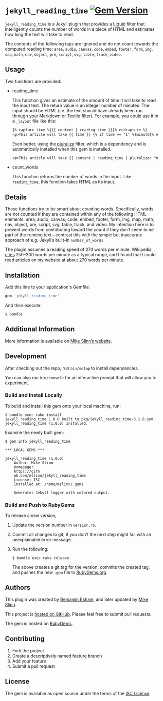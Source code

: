# `jekyll_reading_time` [![Gem Version](https://badge.fury.io/rb/jekyll_reading_time.svg)](https://badge.fury.io/rb/jekyll_reading_time)

`jekyll_reading_time` is a Jekyll plugin that provides a [Liquid](http://www.liquidmarkup.org/) filter that
intelligently counts the number of words in a piece of HTML and estimates how long the text will take to read.

The contents of the following tags are ignored and do not count towards the computed reading time:
`area`, `audio`, `canvas`, `code`, `embed`, `footer`, `form`, `img`, `map`, `math`, `nav`, `object`,
`pre`, `script`, `svg`, `table`, `track`, `video`.


## Usage

Two functions are provided:

* reading\_time

  This function gives an estimate of the amount of time it will take to read the input text.
  The return value is an integer number of minutes.
  The input should be HTML (i.e. the text should have already been run through your Markdown or Textile filter).
  For example, you could use it in a `_layout` file like this:

    ```html
    {% capture time %}{{ content | reading_time }}{% endcapture %}
    <p>This article will take {{ time }} {% if time == '1' %}minute{% else %}minutes{% endif %} to read.</p>
    ```

  Even better, using the [pluralize](https://github.com/bdesham/pluralize) filter,
  which is a dependency and is automatically installed when this gem is installed.

    ```html
    <p>This article will take {{ content | reading_time | pluralize: "minute" }} to read.</p>
    ```

* count\_words

  This function returns the number of words in the input. Like `reading_time`, this function takes HTML as its input.


## Details

These functions try to be smart about counting words.
Specifically, words are not counted if they are contained within any of the following HTML elements:
area, audio, canvas, code, embed, footer, form, img, map, math, nav, object, pre, script, svg, table, track, and video.
My intention here is to prevent words from contributing toward the count if they don’t seem to be part of the running
text—contrast this with the simple but inaccurate approach of e.g. Jekyll’s built-in `number_of_words`.

The plugin assumes a reading speed of 270 words per minute.
Wikipedia [cites](https://en.wikipedia.org/w/index.php?title=Words_per_minute&oldid=569027766#Reading_and_comprehension)
250–300 words per minute as a typical range, and I found that I could read articles on my website at about 270 words per minute.


## Installation

Add this line to your application's Gemfile:

```ruby
gem 'jekyll_reading_time'
```

And then execute:

```shell
$ bundle
```


## Additional Information

More information is available on
[Mike Slinn&rsquo;s website](https://www.mslinn.com/blog/2020/10/03/jekyll-plugins.html).


## Development

After checking out the repo, run `bin/setup` to install dependencies.

You can also run `bin/console` for an interactive prompt that will allow you to experiment.


### Build and Install Locally

To build and install this gem onto your local machine, run:

```shell
$ bundle exec rake install
jekyll_reading_time 1.0.0 built to pkg/jekyll_reading_time-0.1.0.gem.
jekyll_reading_time (1.0.0) installed.
```

Examine the newly built gem:

```shell
$ gem info jekyll_reading_time

*** LOCAL GEMS ***

jekyll_reading_time (1.0.0)
    Author: Mike Slinn
    Homepage:
    https://gith
    ub.com/mslinn/jekyll_reading_time
    License: ISC
    Installed at: /home/mslinn/.gems

    Generates Jekyll logger with colored output.
```


### Build and Push to RubyGems

To release a new version,

  1. Update the version number in `version.rb`.
  2. Commit all changes to git; if you don't the next step might fail with an unexplainable error message.
  3. Run the following:

     ```shell
     $ bundle exec rake release
     ```

     The above creates a git tag for the version, commits the created tag,
     and pushes the new `.gem` file to [RubyGems.org](https://rubygems.org).


## Authors

This plugin was created by [Benjamin Esham](https://esham.io),
and later updated by [Mike Slinn](https://mslinn.com).

This project is [hosted on GitHub](https://github.com/mslinn/jekyll_reading_time).
Please feel free to submit pull requests.

The gem is hosted on [RubyGems](https://rubygems.org).


## Contributing

1. Fork the project
2. Create a descriptively named feature branch
3. Add your feature
4. Submit a pull request


## License

The gem is available as open source under the terms of the
[ISC License](https://opensource.org/licenses/ISC).
